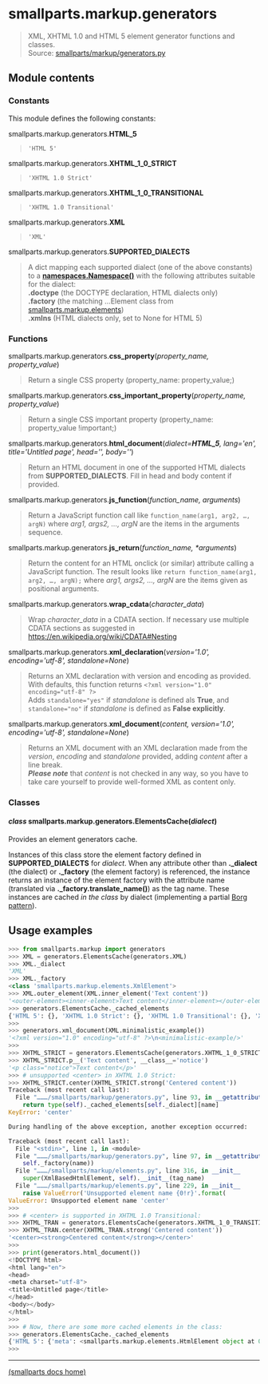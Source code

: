 # smallparts.markup.generators

> XML, XHTML 1.0 and HTML 5 element generator functions and classes.  
> Source: [smallparts/markup/generators.py](https://github.com/blackstream-x/smallparts/blob/master/smallparts/markup/generators.py)

## Module contents

### Constants

This module defines the following constants:

smallparts.markup.generators.**HTML_5**

> ```'HTML 5'```

smallparts.markup.generators.**XHTML_1_0_STRICT**

> ```'XHTML 1.0 Strict'```

smallparts.markup.generators.**XHTML_1_0_TRANSITIONAL**

> ```'XHTML 1.0 Transitional'```

smallparts.markup.generators.**XML**

> ```'XML'```

smallparts.markup.generators.**SUPPORTED_DIALECTS**

> A dict mapping each supported dialect (one of the above constants)
> to a **[namespaces.Namespace()](./smallparts.namespaces.md#class-smallpartsnamespacesnamespace)**
> with the following attributes suitable for the dialect:  
> **.doctype** (the DOCTYPE declaration, HTML dialects only)  
> **.factory** (the matching  …Element class from [smallparts.markup.elements](./smallparts.markup.elements.md#classes))  
> **.xmlns** (HTML dialects only, set to None for HTML 5)

### Functions

smallparts.markup.generators.**css_property**(*property_name, property_value*)

> Return a single CSS property (property_name: property_value;)

smallparts.markup.generators.**css_important_property**(*property_name, property_value*)

> Return a single CSS important property (property\_name: property\_value !important;)

smallparts.markup.generators.**html_document**(*dialect=**HTML_5**, lang='en', title='Untitled page', head='', body=''*)

> Return an HTML document in one of the supported HTML dialects from
> **SUPPORTED_DIALECTS**.
> Fill in head and body content if provided.

smallparts.markup.generators.**js_function**(*function_name, arguments*)

> Return a JavaScript function call like
> ```function_name(arg1, arg2, …, argN)```
> where *arg1, args2, …, argN* are the items in the arguments sequence.

smallparts.markup.generators.**js_return**(*function_name,* _*arguments_)

> Return the content for an HTML onclick (or similar) attribute
> calling a JavaScript function. The result looks like
> ```return function_name(arg1, arg2, …, argN);```
> where *arg1, args2, …, argN* are the items given as positional arguments.

smallparts.markup.generators.**wrap_cdata**(*character_data*)

> Wrap *character_data* in a CDATA section.
> If necessary use multiple CDATA sections as suggested in
> <https://en.wikipedia.org/wiki/CDATA#Nesting>

smallparts.markup.generators.**xml_declaration**(*version='1.0', encoding='utf-8', standalone=None*)

> Returns an XML declaration with version and encoding as provided.
> With defaults, this function returns ```<?xml version="1.0" encoding="utf-8" ?>```  
> Adds ```standalone="yes"``` if *standalone* is defined als **True**, and
> ```standalone="no"``` if *standalone* is defined as **False explicitly**.

smallparts.markup.generators.**xml_document**(*content, version='1.0', encoding='utf-8', standalone=None*)

> Returns an XML document with an XML declaration made from the
> *version*, *encoding* and *standalone* provided, adding *content*
> after a line break.  
> ***Please note*** that *content* is not checked in any way,
> so you have to take care yourself to provide well-formed XML as content only.


### Classes

#### *class* smallparts.markup.generators.**ElementsCache**(*dialect*)

Provides an element generators cache.

Instances of this class store the element factory defined in **SUPPORTED_DIALECTS**
for *dialect*. When any attribute other than **._dialect** (the dialect)
or **._factory** (the element factory) is referenced, the instance returns
an instance of the element factory with the attribute name (translated via
**._factory.translate_name()**) as the tag name. These instances are cached
*in the class* by dialect (implementing a partial [Borg pattern](http://www.aleax.it/Python/5ep.html)).

## Usage examples

```python
>>> from smallparts.markup import generators
>>> XML = generators.ElementsCache(generators.XML)
>>> XML._dialect
'XML'
>>> XML._factory
<class 'smallparts.markup.elements.XmlElement'>
>>> XML.outer_element(XML.inner_element('Text content'))
'<outer-element><inner-element>Text content</inner-element></outer-element>'
>>> generators.ElementsCache._cached_elements
{'HTML 5': {}, 'XHTML 1.0 Strict': {}, 'XHTML 1.0 Transitional': {}, 'XML': {'outer-element': <smallparts.markup.elements.XmlElement object at 0x7fc0db9301c0>, 'inner-element': <smallparts.markup.elements.XmlElement object at 0x7fc0db930130>}}
>>> 
>>> generators.xml_document(XML.minimalistic_example())
'<?xml version="1.0" encoding="utf-8" ?>\n<minimalistic-example/>'
>>> 
>>> XHTML_STRICT = generators.ElementsCache(generators.XHTML_1_0_STRICT)
>>> XHTML_STRICT.p__('Text content', __class__='notice')
'<p class="notice">Text content</p>'
>>> # unsupported <center> in XHTML 1.0 Strict:
>>> XHTML_STRICT.center(XHTML_STRICT.strong('Centered content'))
Traceback (most recent call last):
  File "………/smallparts/markup/generators.py", line 93, in __getattribute__
    return type(self)._cached_elements[self._dialect][name]
KeyError: 'center'

During handling of the above exception, another exception occurred:

Traceback (most recent call last):
  File "<stdin>", line 1, in <module>
  File "………/smallparts/markup/generators.py", line 97, in __getattribute__
    self._factory(name))
  File "………/smallparts/markup/elements.py", line 316, in __init__
    super(XmlBasedHtmlElement, self).__init__(tag_name)
  File "………/smallparts/markup/elements.py", line 229, in __init__
    raise ValueError('Unsupported element name {0!r}'.format(
ValueError: Unsupported element name 'center'
>>> 
>>> # <center> is supported in XHTML 1.0 Transitional:
>>> XHTML_TRAN = generators.ElementsCache(generators.XHTML_1_0_TRANSITIONAL)
>>> XHTML_TRAN.center(XHTML_TRAN.strong('Centered content'))
'<center><strong>Centered content</strong></center>'
>>> 
>>> print(generators.html_document())
<!DOCTYPE html>
<html lang="en">
<head>
<meta charset="utf-8">
<title>Untitled page</title>
</head>
<body></body>
</html>
>>> 
>>> # Now, there are some more cached elements in the class:
>>> generators.ElementsCache._cached_elements
{'HTML 5': {'meta': <smallparts.markup.elements.HtmlElement object at 0x7fc0db293be0>, 'title': <smallparts.markup.elements.HtmlElement object at 0x7fc0db293ca0>, 'html': <smallparts.markup.elements.HtmlElement object at 0x7fc0db293d00>, 'head': <smallparts.markup.elements.HtmlElement object at 0x7fc0db293d60>, 'body': <smallparts.markup.elements.HtmlElement object at 0x7fc0db293d90>}, 'XHTML 1.0 Strict': {'p': <smallparts.markup.elements.XhtmlStrictElement object at 0x7fc0dba3d490>}, 'XHTML 1.0 Transitional': {'center': <smallparts.markup.elements.XhtmlTransitionalElement object at 0x7fc0db293b20>, 'strong': <smallparts.markup.elements.XhtmlTransitionalElement object at 0x7fc0db293ac0>}, 'XML': {'outer-element': <smallparts.markup.elements.XmlElement object at 0x7fc0db9301c0>, 'inner-element': <smallparts.markup.elements.XmlElement object at 0x7fc0db930130>, 'minimalistic-example': <smallparts.markup.elements.XmlElement object at 0x7fc0dbb4fc40>}}
>>> 
```

----
[(smallparts docs home)](./)

